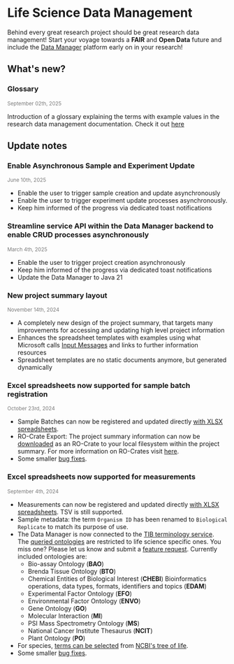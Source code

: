 # Life Science Data Management

Behind every great research project should be great research data management!
Start your voyage towards a __FAIR__ and __Open Data__ future and include
the [Data Manager](https://rdm.qbic.uni-tuebingen.de/login) platform early on in your research!

## What's new?

### Glossary
<div style="font-size: smaller; color: rgba(122,122,122,1)">September 02th, 2025 </div>

Introduction of a glossary explaining the terms with example values in the research data management documentation.
Check it out [here](metadata/concepts.md)

## Update notes

### Enable Asynchronous Sample and Experiment Update
<div style="font-size: smaller; color: rgba(122,122,122,1)">June 10th, 2025 </div>

- Enable the user to trigger sample creation and update asynchronously
- Enable the user to trigger experiment update processes asynchronously.
- Keep him informed of the progress via dedicated toast notifications

### Streamline service API within the Data Manager backend to enable CRUD processes asynchronously
<div style="font-size: smaller; color: rgba(122,122,122,1)">March 4th, 2025 </div>

- Enable the user to trigger project creation asynchronously
- Keep him informed of the progress via dedicated toast notifications
- Update the Data Manager to Java 21


### New project summary layout
<div style="font-size: smaller; color: rgba(122,122,122,1)">November 14th, 2024 </div>

- A completely new design of the project summary, that targets many improvements for accessing and updating high level project information
- Enhances the spreadsheet templates with examples using what Microsoft calls [Input Messages](https://support.microsoft.com/en-us/office/more-on-data-validation-f38dee73-9900-4ca6-9301-8a5f6e1f0c4c) and links to further information resources
- Spreadsheet templates are no static documents anymore, but generated dynamically

### Excel spreadsheets now supported for sample batch registration
<div style="font-size: smaller; color: rgba(122,122,122,1)">October 23rd, 2024 </div>

- Sample Batches can now be registered and updated
  directly [with XLSX spreadsheets](batch/sample-batch.md).
- RO-Crate Export: The project summary information can now be [downloaded](project/project_edit.md#download-project-metadata) as an
  RO-Crate to your local filesystem within the project summary.
  For more information on RO-Crates visit [here](https://www.researchobject.org/ro-crate/).
- Some smaller [bug fixes](https://github.com/qbicsoftware/data-manager-app/releases/tag/1.5.0).

### Excel spreadsheets now supported for measurements
<div style="font-size: smaller; color: rgba(122,122,122,1)">September 4th, 2024 </div>

- Measurements can now be registered and updated
  directly [with XLSX spreadsheets](measurement/measurement_introduction.md). TSV is still
  supported.
- Sample metadata: the term `Organism ID` has been renamed to `Biological Replicate` to match its
  purpose of use.
- The Data Manager is now connected to the [TIB terminology service](https://terminology.tib.eu).  
  The [queried ontologies](ontology_search/ontology_search_introduction.md) are restricted to life science specific ones. You miss one? Please let us
  know and submit
  a [feature request](https://github.com/qbicsoftware/data-manager-app/issues/new/choose). Currently
  included ontologies are:
  - Bio-assay Ontology (__BAO__)
  - Brenda Tissue Ontology (__BTO__)
  - Chemical Entities of Biological Interest (__CHEBI__)
    Bioinformatics operations, data types, formats, identifiers and topics (__EDAM__)
  - Experimental Factor Ontology (__EFO__)
  - Environmental Factor Ontology (__ENVO__)
  - Gene Ontology (__GO__)
  - Molecular Interaction (__MI__)
  - PSI Mass Spectrometry Ontology (__MS__)
  - National Cancer Institute Thesaurus (__NCIT__)
  - Plant Ontology (__PO__)
- For
  species, [terms can be selected](ontology_search/ontology_search_introduction.md)
  from [NCBI's tree of life](https://doi.org/10.1371/journal.pgen.1005912).
- Some smaller [bug fixes](https://github.com/qbicsoftware/data-manager-app/releases/tag/1.4.0).
